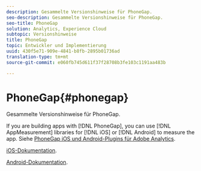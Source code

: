 ```yaml
---
description: Gesammelte Versionshinweise für PhoneGap.
seo-description: Gesammelte Versionshinweise für PhoneGap.
seo-title: PhoneGap
solution: Analytics, Experience Cloud
subtopic: Versionshinweise
title: PhoneGap
topic: Entwickler und Implementierung
uuid: 430f5e71-909e-4841-b8fb-2895b01736ad
translation-type: tm+mt
source-git-commit: e060fb745d611f37f28708b3fe103c1191aa483b

---
```



# PhoneGap{#phonegap}

Gesammelte Versionshinweise für PhoneGap.

If you are building apps with [!DNL PhoneGap], you can use [!DNL AppMeasurement] libraries for [!DNL iOS] or [!DNL Android] to measure the app. Siehe [PhoneGap iOS und Android-Plugins für Adobe Analytics](https://marketing.adobe.com/developer/gallery/beta-phonegap-ios-and-android-plug-ins-for-sitecatalyst).

[iOS-Dokumentation](https://marketing.adobe.com/resources/help/en_US/sc/appmeasurement/ios/index.html?f=phonegap).

[Android-Dokumentation](https://marketing.adobe.com/resources/help/en_US/sc/appmeasurement/android/index.html?f=phonegap).
